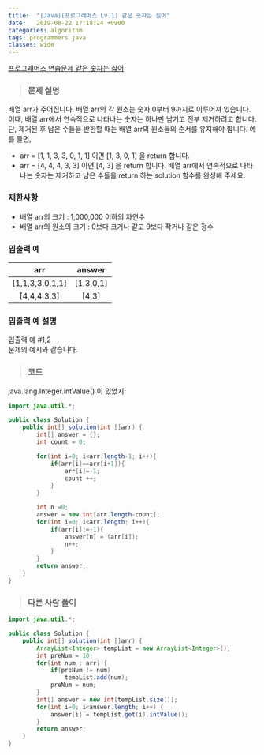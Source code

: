 ```yaml
---
title:  "[Java][프로그래머스 Lv.1] 같은 숫자는 싫어"
date:   2019-08-22 17:18:24 +0900
categories: algorithm
tags: programmers java
classes: wide
---  
```


[프로그래머스 연습문제 같은 숫자는 싫어](https://programmers.co.kr/learn/courses/30/lessons/12906)     


> ### 문제 설명  

배열 arr가 주어집니다. 배열 arr의 각 원소는 숫자 0부터 9까지로 이루어져 있습니다. 이때, 배열 arr에서 연속적으로 나타나는 숫자는 하나만 남기고 전부 제거하려고 합니다. 단, 제거된 후 남은 수들을 반환할 때는 배열 arr의 원소들의 순서를 유지해야 합니다. 예를 들면,  

- arr = [1, 1, 3, 3, 0, 1, 1] 이면 [1, 3, 0, 1] 을 return 합니다.   
- arr = [4, 4, 4, 3, 3] 이면 [4, 3] 을 return 합니다.
배열 arr에서 연속적으로 나타나는 숫자는 제거하고 남은 수들을 return 하는 solution 함수를 완성해 주세요.   

### 제한사항    

- 배열 arr의 크기 : 1,000,000 이하의 자연수   
- 배열 arr의 원소의 크기 : 0보다 크거나 같고 9보다 작거나 같은 정수   


### 입출력 예    

|       arr       |   answer  |
|:---------------:|:---------:|
| [1,1,3,3,0,1,1] | [1,3,0,1] |
| [4,4,4,3,3]     | [4,3]     |  


### 입출력 예 설명   

입출력 예 #1,2  
문제의 예시와 같습니다.   


>### 코드   

java.lang.Integer.intValue() 이 있었지;  

```Java   
import java.util.*;

public class Solution {
	public int[] solution(int []arr) {
        int[] answer = {};
        int count = 0;

        for(int i=0; i<arr.length-1; i++){
            if(arr[i]==arr[i+1]){
                arr[i]=-1;
                count ++;
            }
        }

        int n =0;
        answer = new int[arr.length-count];
        for(int i=0; i<arr.length; i++){
            if(arr[i]!=-1){
                answer[n] = (arr[i]);
                n++;
            }
        }
        return answer;
	}
}
```    

>### 다른 사람 풀이   

```Java  
import java.util.*;

public class Solution {
    public int[] solution(int []arr) {
        ArrayList<Integer> tempList = new ArrayList<Integer>();
        int preNum = 10;
        for(int num : arr) {
            if(preNum != num)
                tempList.add(num);
            preNum = num;
        }       
        int[] answer = new int[tempList.size()];
        for(int i=0; i<answer.length; i++) {
            answer[i] = tempList.get(i).intValue();
        }
        return answer;
    }
}  
```  
